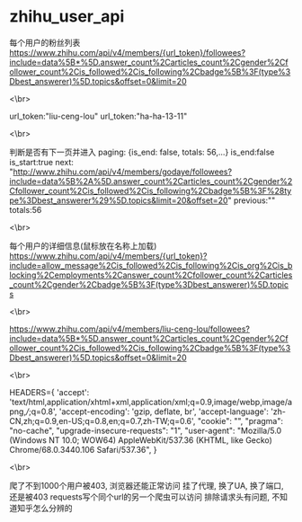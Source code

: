 # zhihu_user_api

每个用户的粉丝列表
https://www.zhihu.com/api/v4/members/{url_token}/followees?include=data%5B*%5D.answer_count%2Carticles_count%2Cgender%2Cfollower_count%2Cis_followed%2Cis_following%2Cbadge%5B%3F(type%3Dbest_answerer)%5D.topics&offset=0&limit=20

<\br>

url_token:"liu-ceng-lou"
url_token:"ha-ha-13-11"

<\br>

判断是否有下一页并进入
paging:
{is_end: false, totals: 56,…}
is_end:false
is_start:true
next:
"http://www.zhihu.com/api/v4/members/godaye/followees?include=data%5B%2A%5D.answer_count%2Carticles_count%2Cgender%2Cfollower_count%2Cis_followed%2Cis_following%2Cbadge%5B%3F%28type%3Dbest_answerer%29%5D.topics&limit=20&offset=20"
previous:""
totals:56

<\br>


每个用户的详细信息(鼠标放在名称上加载)
https://www.zhihu.com/api/v4/members/{url_token}?include=allow_message%2Cis_followed%2Cis_following%2Cis_org%2Cis_blocking%2Cemployments%2Canswer_count%2Cfollower_count%2Carticles_count%2Cgender%2Cbadge%5B%3F(type%3Dbest_answerer)%5D.topics

<\br>

https://www.zhihu.com/api/v4/members/liu-ceng-lou/followees?include=data%5B*%5D.answer_count%2Carticles_count%2Cgender%2Cfollower_count%2Cis_followed%2Cis_following%2Cbadge%5B%3F(type%3Dbest_answerer)%5D.topics&offset=0&limit=20

<\br>

HEADERS={
'accept': 'text/html,application/xhtml+xml,application/xml;q=0.9,image/webp,image/apng,*/*;q=0.8',
'accept-encoding': 'gzip, deflate, br',
'accept-language': 'zh-CN,zh;q=0.9,en-US;q=0.8,en;q=0.7,zh-TW;q=0.6',
"cookie": "",
"pragma": "no-cache",
"upgrade-insecure-requests": "1",
"user-agent": "Mozilla/5.0 (Windows NT 10.0; WOW64) AppleWebKit/537.36 (KHTML, like Gecko) Chrome/68.0.3440.106 Safari/537.36",
}

<\br>


爬了不到1000个用户被403, 浏览器还能正常访问
挂了代理, 换了UA, 换了端口, 还是被403
requests写个同个url的另一个爬虫可以访问
排除请求头有问题, 不知道知乎怎么分辨的

















